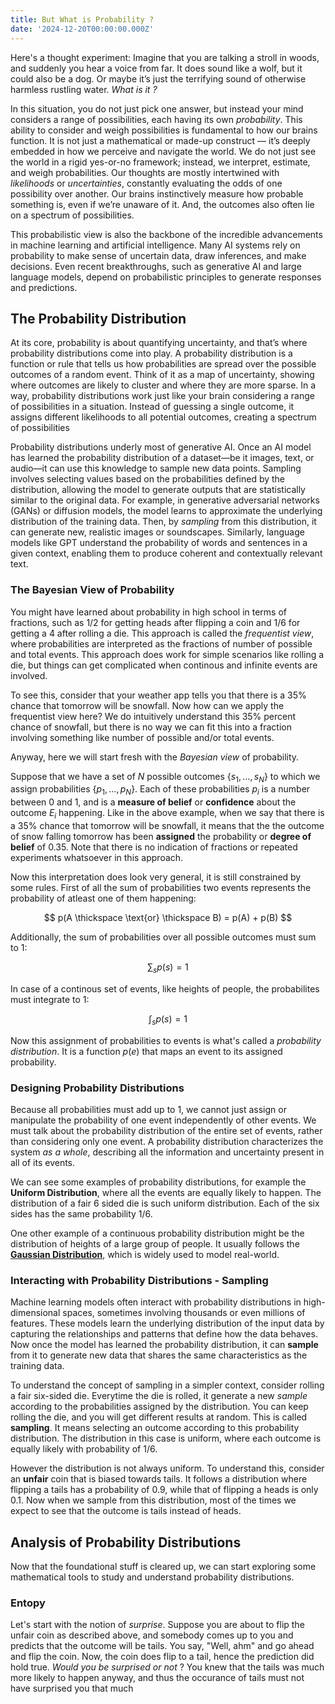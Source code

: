 ```yaml
---
title: But What is Probability ?
date: '2024-12-20T00:00:00.000Z'
---
```


Here's a thought experiment: Imagine that you are talking a stroll in woods, and suddenly you hear a voice from far. It does sound like a wolf, but it could also be a dog. Or maybe it’s just the terrifying sound of otherwise harmless rustling water. _What is it ?_

In this situation, you do not just pick one answer, but instead your mind considers a range of possibilities, each having its own _probability_. This ability to consider and weigh possibilities is fundamental to how our brains function. It is not just a mathematical or made-up construct — it’s deeply embedded in how we perceive and navigate the world. We do not just see the world in a rigid yes-or-no framework; instead, we interpret, estimate, and weigh probabilities. Our thoughts are mostly intertwined with _likelihoods_ or _uncertainties_, constantly evaluating the odds of one possibility over another. Our brains instinctively measure how probable something is, even if we’re unaware of it. And, the outcomes also often lie on a spectrum of possibilities.

This probabilistic view is also the backbone of the incredible advancements in machine learning and artificial intelligence. Many AI systems rely on probability to make sense of uncertain data, draw inferences, and make decisions. Even recent breakthroughs, such as generative AI and large language models, depend on probabilistic principles to generate responses and predictions.

## The Probability Distribution

At its core, probability is about quantifying uncertainty, and that’s where probability distributions come into play. A probability distribution is a function or rule that tells us how probabilities are spread over the possible outcomes of a random event. Think of it as a map of uncertainty, showing where outcomes are likely to cluster and where they are more sparse. In a way, probability distributions work just like your brain considering a range of possibilities in a situation. Instead of guessing a single outcome, it assigns different likelihoods to all potential outcomes, creating a spectrum of possibilities

Probability distributions underly most of generative AI. Once an AI model has learned the probability distribution of a dataset—be it images, text, or audio—it can use this knowledge to sample new data points. Sampling involves selecting values based on the probabilities defined by the distribution, allowing the model to generate outputs that are statistically similar to the original data. For example, in generative adversarial networks (GANs) or diffusion models, the model learns to approximate the underlying distribution of the training data. Then, by _sampling_ from this distribution, it can generate new, realistic images or soundscapes. Similarly, language models like GPT understand the probability of words and sentences in a given context, enabling them to produce coherent and contextually relevant text.

### The Bayesian View of Probability

You might have learned about probability in high school in terms of fractions, such as 1/2 for getting heads after flipping a coin and 1/6 for getting a 4 after rolling a die. This approach is called the *frequentist view*, where probabilities are interpreted as the fractions of number of possible and total events. This approach does work for simple scenarios like rolling a die, but things can get complicated when continous and infinite events are involved.

To see this, consider that your weather app tells you that there is a $35$% chance that tomorrow will be snowfall. Now how can we apply the frequentist view here? We do intuitively understand this $35$% percent chance of snowfall, but there is no way we can fit this into a fraction involving something like number of possible and/or total events.

Anyway, here we will start fresh with the *Bayesian view* of probability.

Suppose that we have a set of $N$ possible outcomes $\{ s_1, \dots, s_N \}$ to which we assign probabilities $\{ p_1, \dots, p_N \}$. Each of these probabilities $p_i$ is a number between 0 and 1, and is a **measure of belief** or **confidence** about the outcome $E_i$ happening. Like in the above example, when we say that there is a $35$% chance that tomorrow will be snowfall, it means that the the outcome of snow falling tomorrow has been **assigned** the probability or **degree of belief** of $0.35$. Note that there is no indication of fractions or repeated experiments whatsoever in this approach.

Now this interpretation does look very general, it is still constrained by some rules. First of all the sum of probabilities two events represents the probability of atleast one of them happening:

$$
p(A \thickspace \text{or} \thickspace B) = p(A) + p(B)
$$

Additionally, the sum of probabilities over all possible outcomes must sum to $1$:

$$
\sum_{s} p(s) = 1
$$

In case of a continous set of events, like heights of people, the probabilites must integrate to $1$:

$$
\int_{s} p(s) = 1
$$

Now this assignment of probabilities to events is what's called a _probability distribution_. It is a function $p(e)$ that maps an event to its assigned probability.

### Designing Probability Distributions

Because all probabilities must add up to $1$, we cannot just assign or manipulate the probability of one event independently of other events. We must talk about the probability distribution of the entire set of events, rather than considering only one event. A probability distribution characterizes the system _as a whole_, describing all the information and uncertainty present in all of its events.

We can see some examples of probability distributions, for example the **Uniform Distribution**, where all the events are equally likely to happen. The distribution of a fair 6 sided die is such uniform distribution. Each of the six sides has the same probability $1/6$.

One other example of a continuous probability distribution might be the distribution of heights of a large group of people. It usually follows the [**Gaussian Distribution**](https://en.wikipedia.org/wiki/Normal_distribution), which is widely used to model real-world.

### Interacting with Probability Distributions - Sampling

Machine learning models often interact with probability distributions in high-dimensional spaces, sometimes involving thousands or even millions of features. These models learn the underlying distribution of the input data by capturing the relationships and patterns that define how the data behaves. Now once the model has learned the probability distribution, it can **sample** from it to generate new data that shares the same characteristics as the training data.

To understand the concept of sampling in a simpler context, consider rolling a fair six-sided die. Everytime the die is rolled, it generate a new _sample_ according to the probabilities assigned by the distribution. You can keep rolling the die, and you will get different results at random. This is called **sampling**. It means selecting an outcome according to this probability distribution. The distribution in this case is uniform, where each outcome is equally likely with probability of $1/6$.

However the distribution is not always uniform. To understand this, consider an **unfair** coin that is biased towards tails. It follows a distribution where flipping a tails has a probability of $0.9$, while that of flipping a heads is only $0.1$. Now when we sample from this distribution, most of the times we expect to see that the outcome is tails instead of heads.

## Analysis of Probability Distributions

Now that the foundational stuff is cleared up, we can start exploring some mathematical tools to study and understand probability distributions.

### Entopy

Let's start with the notion of _surprise_. Suppose you are about to flip the unfair coin as described above, and somebody comes up to you and predicts that the outcome will be tails. You say, "Well, ahm" and go ahead and flip the coin. Now, the coin does flip to a tail, hence the prediction did hold true. _Would you be surprised or not_ ? You knew that the tails was much more likely to happen anyway, and thus the occurance of tails must not have surprised you that much